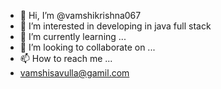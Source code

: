 - 👋 Hi, I’m @vamshikrishna067
- 👀 I’m interested in developing in java full stack
- 🌱 I’m currently learning ...
- 💞️ I’m looking to collaborate on ...
- 📫 How to reach me ...
- vamshisavulla@gamil.com

<!---
vamshikrishna067/vamshikrishna067 is a ✨ special ✨ repository because its `README.md` (this file) appears on your GitHub profile.
You can click the Preview link to take a look at your changes.
--->
